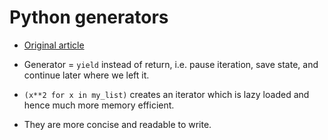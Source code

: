 # Python generators

- [Original article](http://www.programiz.com/python-programming/generator)

- Generator = `yield` instead of return, i.e. pause iteration, save state,
and continue later where we left it.

- `(x**2 for x in my_list)` creates an iterator which is lazy loaded and
  hence much more memory efficient.

- They are more concise and readable to write.
